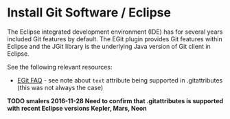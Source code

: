 # Install Git Software / Eclipse

The Eclipse integrated development environment (IDE) has for several years included Git features by default.
The EGit plugin provides Git features within Eclipse and the JGit library is the underlying Java version of Git client in Eclipse.

See the following relevant resources:

* [EGit FAQ](https://wiki.eclipse.org/EGit/FAQ) - see note about `text` attribute being supported in .gitattributes (this was not always the case)

**TODO smalers 2016-11-28 Need to confirm that .gitattributes is supported with recent Eclipse versions Kepler, Mars, Neon**

